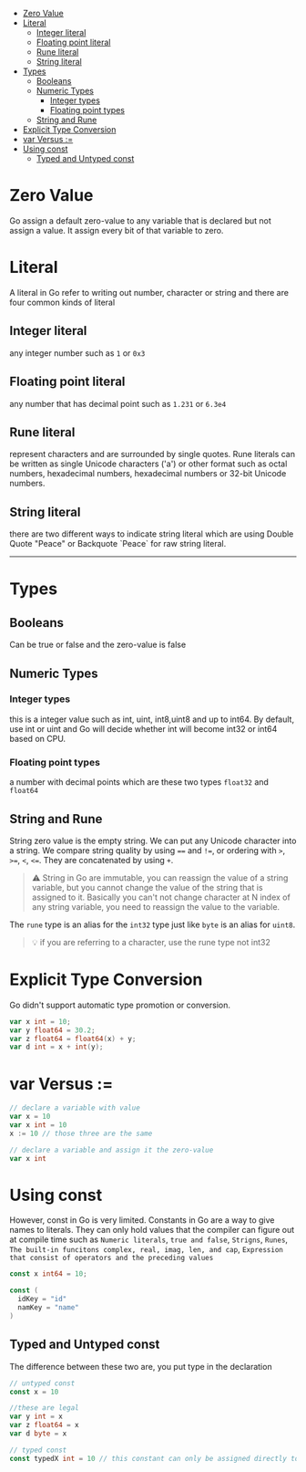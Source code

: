 - [Zero Value](#zero-value)
- [Literal](#literal)
  - [Integer literal](#integer-literal)
  - [Floating point literal](#floating-point-literal)
  - [Rune literal](#rune-literal)
  - [String literal](#string-literal)
- [Types](#types)
  - [Booleans](#booleans)
  - [Numeric Types](#numeric-types)
    - [Integer types](#integer-types)
    - [Floating point types](#floating-point-types)
  - [String and Rune](#string-and-rune)
- [Explicit Type Conversion](#explicit-type-conversion)
- [var Versus :=](#var-versus-)
- [Using const](#using-const)
  - [Typed and Untyped const](#typed-and-untyped-const)


# Zero Value
Go assign a default zero-value to any variable that is declared but not assign a value. It assign every bit of that variable to zero.

# Literal
A literal in Go refer to writing out number, character or string and there are four common kinds of literal
## Integer literal
any integer number such as `1` or `0x3`
## Floating point literal
any number that has decimal point such as `1.231` or `6.3e4`
## Rune literal
represent characters and are surrounded by single quotes. Rune literals can be written as single Unicode characters ('a') or other format such as octal numbers, hexadecimal numbers, hexadecimal numbers or 32-bit Unicode numbers.
## String literal
there are two different ways to indicate string literal which are using Double Quote "Peace" or Backquote \`Peace\` for raw string literal.

---
# Types

## Booleans
Can be true or false and the zero-value is false

## Numeric Types
### Integer types
this is a integer value such as int, uint, int8,uint8 and up to int64. By default, use int or uint and Go will decide whether int will become int32 or int64 based on CPU.
### Floating point types
a number with decimal points which are these two types `float32` and `float64`
## String and Rune
String zero value is the empty string. We can put any Unicode character into a string. We compare string quality by using `==` and `!=`, or ordering with `>`, `>=`, `<`, `<=`. They are concatenated by using `+`.
> ⚠️ String in Go are immutable, you can reassign the value of a string variable, but you cannot change the value of the string that is assigned to it. Basically you can't not change character at N index of any string variable, you need to reassign the value to the variable.

The `rune` type is an alias for the `int32` type just like `byte` is an alias for `uint8`.

>💡 if you are referring to a character, use the rune type not int32

# Explicit Type Conversion
Go didn't support automatic type promotion or conversion.
```go
var x int = 10;
var y float64 = 30.2;
var z float64 = float64(x) + y;
var d int = x + int(y);
```

# var Versus :=
```go
// declare a variable with value
var x = 10
var x int = 10
x := 10 // those three are the same

// declare a variable and assign it the zero-value
var x int
```

# Using const
However, const in Go is very limited. Constants in Go are a way to give names to literals. They can only hold values that the compiler can figure out at compile time such as `Numeric literals`, `true and false`, `Strigns`, `Runes`, `The built-in funcitons complex, real, imag, len, and cap`, `Expression that consist of operators and the preceding values`
```go
const x int64 = 10;

const (
  idKey = "id"
  namKey = "name"
)
```
## Typed and Untyped const
The difference between these two are, you put type in the declaration
```go
// untyped const
const x = 10

//these are legal
var y int = x
var z float64 = x
var d byte = x

// typed const
const typedX int = 10 // this constant can only be assigned directly to an int. assigning it to any other type produces a compile-time error like this.

```